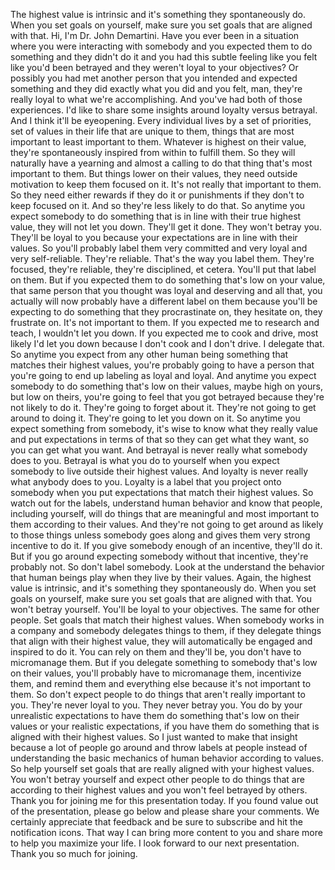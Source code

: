  The highest value is intrinsic and it's something they spontaneously do. When you set goals on yourself, make sure you set goals that are aligned with that. Hi, I'm Dr. John Demartini. Have you ever been in a situation where you were interacting with somebody and you expected them to do something and they didn't do it and you had this subtle feeling like you felt like you'd been betrayed and they weren't loyal to your objectives? Or possibly you had met another person that you intended and expected something and they did exactly what you did and you felt, man, they're really loyal to what we're accomplishing. And you've had both of those experiences. I'd like to share some insights around loyalty versus betrayal. And I think it'll be eyeopening. Every individual lives by a set of priorities, set of values in their life that are unique to them, things that are most important to least important to them. Whatever is highest on their value, they're spontaneously inspired from within to fulfill them. So they will naturally have a yearning and almost a calling to do that thing that's most important to them. But things lower on their values, they need outside motivation to keep them focused on it. It's not really that important to them. So they need either rewards if they do it or punishments if they don't to keep focused on it. And so they're less likely to do that. So anytime you expect somebody to do something that is in line with their true highest value, they will not let you down. They'll get it done. They won't betray you. They'll be loyal to you because your expectations are in line with their values. So you'll probably label them very committed and very loyal and very self-reliable. They're reliable. That's the way you label them. They're focused, they're reliable, they're disciplined, et cetera. You'll put that label on them. But if you expected them to do something that's low on your value, that same person that you thought was loyal and deserving and all that, you actually will now probably have a different label on them because you'll be expecting to do something that they procrastinate on, they hesitate on, they frustrate on. It's not important to them. If you expected me to research and teach, I wouldn't let you down. If you expected me to cook and drive, most likely I'd let you down because I don't cook and I don't drive. I delegate that. So anytime you expect from any other human being something that matches their highest values, you're probably going to have a person that you're going to end up labeling as loyal and loyal. And anytime you expect somebody to do something that's low on their values, maybe high on yours, but low on theirs, you're going to feel that you got betrayed because they're not likely to do it. They're going to forget about it. They're not going to get around to doing it. They're going to let you down on it. So anytime you expect something from somebody, it's wise to know what they really value and put expectations in terms of that so they can get what they want, so you can get what you want. And betrayal is never really what somebody does to you. Betrayal is what you do to yourself when you expect somebody to live outside their highest values. And loyalty is never really what anybody does to you. Loyalty is a label that you project onto somebody when you put expectations that match their highest values. So watch out for the labels, understand human behavior and know that people, including yourself, will do things that are meaningful and most important to them according to their values. And they're not going to get around as likely to those things unless somebody goes along and gives them very strong incentive to do it. If you give somebody enough of an incentive, they'll do it. But if you go around expecting somebody without that incentive, they're probably not. So don't label somebody. Look at the understand the behavior that human beings play when they live by their values. Again, the highest value is intrinsic, and it's something they spontaneously do. When you set goals on yourself, make sure you set goals that are aligned with that. You won't betray yourself. You'll be loyal to your objectives. The same for other people. Set goals that match their highest values. When somebody works in a company and somebody delegates things to them, if they delegate things that align with their highest value, they will automatically be engaged and inspired to do it. You can rely on them and they'll be, you don't have to micromanage them. But if you delegate something to somebody that's low on their values, you'll probably have to micromanage them, incentivize them, and remind them and everything else because it's not important to them. So don't expect people to do things that aren't really important to you. They're never loyal to you. They never betray you. You do by your unrealistic expectations to have them do something that's low on their values or your realistic expectations, if you have them do something that is aligned with their highest values. So I just wanted to make that insight because a lot of people go around and throw labels at people instead of understanding the basic mechanics of human behavior according to values. So help yourself set goals that are really aligned with your highest values. You won't betray yourself and expect other people to do things that are according to their highest values and you won't feel betrayed by others. Thank you for joining me for this presentation today. If you found value out of the presentation, please go below and please share your comments. We certainly appreciate that feedback and be sure to subscribe and hit the notification icons. That way I can bring more content to you and share more to help you maximize your life. I look forward to our next presentation. Thank you so much for joining.